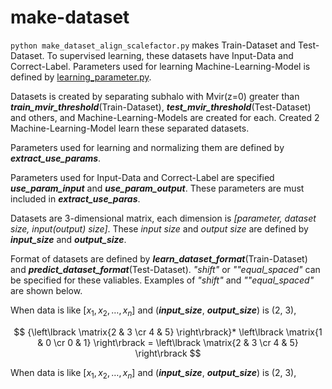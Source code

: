 # make-dataset

`python make_dataset_align_scalefactor.py` makes Train-Dataset and Test-Dataset. To supervised learning, these datasets have Input-Data and Correct-Label. Parameters used for learning Machine-Learning-Model is defined by [learning_parameter.py](/make-dataset/learning_parameter.py).
<br>

Datasets is created by separating subhalo with Mvir(z=0) greater than ***train_mvir_threshold***(Train-Dataset), ***test_mvir_threshold***(Test-Dataset) and others, and Machine-Learning-Models are created for each. Created 2 Machine-Learning-Model learn these separated datasets.

Parameters used for learning and normalizing them are defined by ***extract_use_params***.

Parameters used for Input-Data and Correct-Label are specified ***use_param_input*** and ***use_param_output***.
These parameters are must included in ***extract_use_paras***.

Datasets are 3-dimensional matrix, each dimension is *[parameter, dataset size, input(output) size]*.
These *input size* and *output size* are defined by ***input_size*** and ***output_size***.

Format of datasets are defined by ***learn_dataset_format***(Train-Dataset) and ***predict_dataset_format***(Test-Dataset).
*"shift"* or *""equal_spaced"* can be specified for these valiables. Examples of *"shift"* and *""equal_spaced"* are shown below.

<!-- 1. *"shift"*   -->
When data is like $[x_1, x_2, \dots, x_n]$ and (***input_size***, ***output_size***) is (2, 3),  

$$
{\left\lbrack \matrix{2 & 3 \cr 4 & 5} \right\rbrack}* \left\lbrack \matrix{1 & 0 \cr 0 & 1} \right\rbrack
= \left\lbrack \matrix{2 & 3 \cr 4 & 5} \right\rbrack
$$


<!-- 2. *""equal_spaced"*   -->
When data is like $[x_1, x_2, \dots, x_n]$ and (***input_size***, ***output_size***) is (2, 3),  